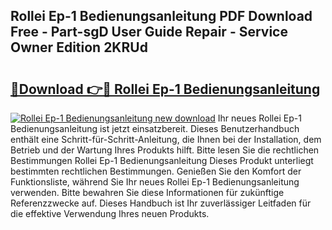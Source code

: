 ## Rollei Ep-1 Bedienungsanleitung PDF Download Free - Part-sgD User Guide Repair - Service Owner Edition 2KRUd

# <h2><a href="http://df2b83e.blite.top/?on=Rollei+Ep-1+Bedienungsanleitung">🔗Download 👉🔴 Rollei Ep-1 Bedienungsanleitung</a></h2>

[![Rollei Ep-1 Bedienungsanleitung new download](https://i.imgur.com/lujVjoI.png)](http://df2b83e.blite.top/?on=Rollei+Ep-1+Bedienungsanleitung)
Ihr neues Rollei Ep-1 Bedienungsanleitung ist jetzt einsatzbereit. Dieses Benutzerhandbuch enthält eine Schritt-für-Schritt-Anleitung, die Ihnen bei der Installation, dem Betrieb und der Wartung Ihres Produkts hilft. Bitte lesen Sie die rechtlichen Bestimmungen Rollei Ep-1 Bedienungsanleitung Dieses Produkt unterliegt bestimmten rechtlichen Bestimmungen. Genießen Sie den Komfort der Funktionsliste, während Sie Ihr neues Rollei Ep-1 Bedienungsanleitung verwenden. Bitte bewahren Sie diese Informationen für zukünftige Referenzzwecke auf. Dieses Handbuch ist Ihr zuverlässiger Leitfaden für die effektive Verwendung Ihres neuen Produkts.
